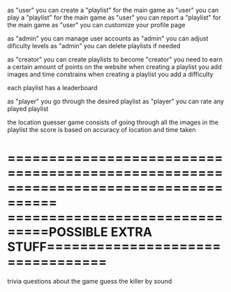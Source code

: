 as "user" you can create a "playlist" for the main game
as "user" you can play a "playlist" for the main game
as "user" you can report a "playlist" for the main game
as "user" you can customize your profile page

as "admin" you can manage user accounts
as "admin" you can adjust dificulty levels
as "admin" you can delete playlists if needed

as "creator" you can create playlists
to become "creator" you need to earn a certain amount of points on the website
when creating a playlist you add images and time constrains
when creating a playlist you add a difficulty 

each playlist has a leaderboard

as "player" you go through the desired playlist
as "player" you can rate any played playlist

the location guesser game consists of going through all the images in the playlist
the score is based on accuracy of location and time taken

====================================================================================
===============================POSSIBLE EXTRA STUFF=================================
====================================================================================

trivia questions about the game
guess the killer by sound

